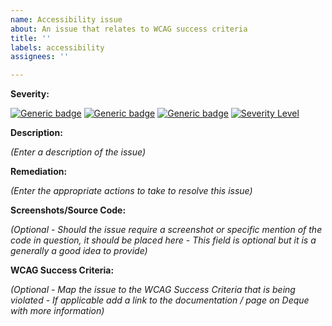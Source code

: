 ```yaml
---
name: Accessibility issue
about: An issue that relates to WCAG success criteria
title: ''
labels: accessibility
assignees: ''

---
```


**Severity:** 

[![Generic badge](https://img.shields.io/badge/Minor-blue.svg)]() [![Generic badge](https://img.shields.io/badge/Moderate-yellow.svg)]() [![Generic badge](https://img.shields.io/badge/Serious-orange.svg)]() [![Severity Level](https://img.shields.io/badge/Critical-red.svg)]()

**Description:**

_(Enter a description of the issue)_

**Remediation:**

_(Enter the appropriate actions to take to resolve this issue)_

**Screenshots/Source Code:**

_(Optional - Should the issue require a screenshot or specific mention of the code in question, it should be placed here - This field is optional but it is a generally a good idea to provide)_

**WCAG Success Criteria:**

_(Optional - Map the issue to the WCAG Success Criteria that is being violated - If applicable add a link to the documentation / page on Deque with more information)_
